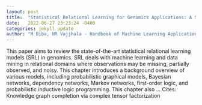 ```yaml
---
layout: post
title:  "Statistical Relational Learning for Genomics Applications: A State-of-the-Art Review"
date:   2022-06-27 23:23:24 -0400
categories: jekyll update
author: "M Biba, NR Vajjhala - Handbook of Machine Learning Applications for …, 2022"
---
```

This paper aims to review the state-of-the-art statistical relational learning models (SRL) in genomics. SRL deals with machine learning and data mining in relational domains where observations may be missing, partially observed, and noisy. This chapter introduces a background overview of various models, including probabilistic graphical models, Bayesian networks, dependency networks, Markov networks, first-order logic, and probabilistic inductive logic programming. This chapter also …
Cites: ‪Knowledge graph completion via complex tensor factorization‬  